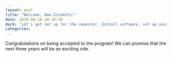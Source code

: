 ```yaml
---
layout: post
title: "Welcome, New Students!"
date: 2019-08-18 18:36:58
deck: "Let's get set up for the semester. Install software, set up your Mac and get familiar with college services. Remember, you have an excellent support team."
categories:
---
```

Congratulations on being accepted to the program! We can promise that the next three years will be an exciting ride.
